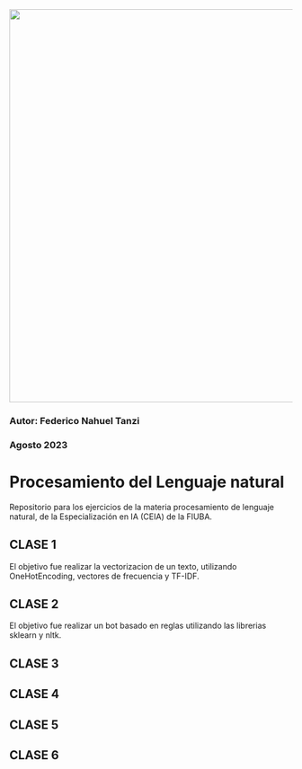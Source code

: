 <img src="https://github.com/FIUBA-Posgrado-Inteligencia-Artificial/procesamiento_lenguaje_natural/raw/main/logoFIUBA.jpg" width="700">

<BR>

###  Autor: Federico Nahuel Tanzi
###  Agosto 2023

#  Procesamiento del Lenguaje natural
Repositorio para los ejercicios de la materia procesamiento de lenguaje natural, de la Especialización en IA (CEIA) de la FIUBA.

## CLASE 1

El objetivo fue realizar la vectorizacion de un texto, utilizando OneHotEncoding, vectores de frecuencia y TF-IDF.

## CLASE 2

El objetivo fue realizar un bot basado en reglas utilizando las librerias sklearn y nltk.

## CLASE 3

## CLASE 4

## CLASE 5

## CLASE 6